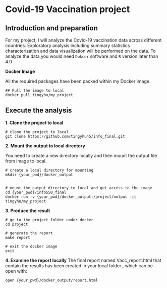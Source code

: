 
Covid-19 Vaccination project
 =====
 
Introduction and preparation
----

For my project, I will analyze the Covid-19 vaccination data across different countries. Exploratory analysis including summary statistics characterization and data visualization will be performed on the data.
To analyze the data,you would need `Dokcer` software and `R` version later than 4.0  


**Docker Image**

All the required packages have been packed within my Docker image.

```
## Pull the image to local
docker pull tingyhu/my_project
```


Execute the analysis
------

**1. Clone the project to local**

```
# clone the project to local
git clone https://github.com/tingyhu45/info_final.git
```

**2. Mount the output to local directory**

You need to create a new directory locally and then mount the output file from image to local.

```
# create a local directory for mounting
mkdir {your_pwd}/docker_output


# mount the output directory to local and get access to the image
cd {your_pwd}/info550_final
docker run -v {your_pwd}/docker_output:/project/output -it tingyhu/my_project
```

**3. Produce the result**

```
# go to the project folder under docker 
cd project

# generate the report
make report

# exit the docker image
exit
```

**4. Examine the report locally**
The final report named Vacc_report.html that contain the results has been created in your local folder , which can be open with:

```
open {your_pwd}/docker_output/report.html
```





